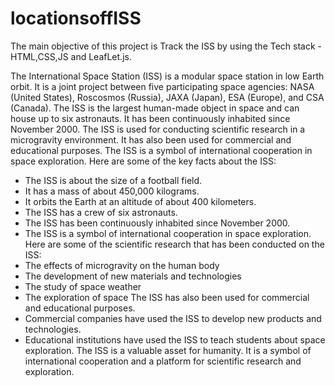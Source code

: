 # locationsoffISS
The main objective of this project is Track the ISS by using the Tech stack - HTML,CSS,JS and LeafLet.js.



The International Space Station (ISS) is a modular space station in low Earth orbit. It is a joint project between five participating space agencies: NASA (United States), Roscosmos (Russia), JAXA (Japan), ESA (Europe), and CSA (Canada). The ISS is the largest human-made object in space and can house up to six astronauts. It has been continuously inhabited since November 2000.
The ISS is used for conducting scientific research in a microgravity environment. It has also been used for commercial and educational purposes. The ISS is a symbol of international cooperation in space exploration.
Here are some of the key facts about the ISS:
* The ISS is about the size of a football field.
* It has a mass of about 450,000 kilograms.
* It orbits the Earth at an altitude of about 400 kilometers.
* The ISS has a crew of six astronauts.
* The ISS has been continuously inhabited since November 2000.
* The ISS is a symbol of international cooperation in space exploration.
Here are some of the scientific research that has been conducted on the ISS:
* The effects of microgravity on the human body
* The development of new materials and technologies
* The study of space weather
* The exploration of space
The ISS has also been used for commercial and educational purposes.
* Commercial companies have used the ISS to develop new products and technologies.
* Educational institutions have used the ISS to teach students about space exploration.
The ISS is a valuable asset for humanity. It is a symbol of international cooperation and a platform for scientific research and exploration.
